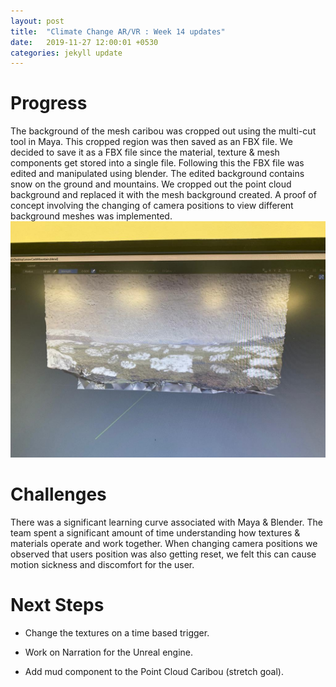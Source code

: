 ```yaml
---
layout: post
title:  "Climate Change AR/VR : Week 14 updates"
date:   2019-11-27 12:00:01 +0530
categories: jekyll update
---
```


# Progress
The background of the mesh caribou was cropped out using the multi-cut tool in Maya. This cropped region was then saved as an FBX file. We decided to save it as a FBX file since the material, texture & mesh components get stored into a single file. Following this the FBX file was edited and manipulated using blender. The edited background contains snow on the ground and mountains. We cropped out the point cloud background and replaced it with the mesh background created. A proof of concept involving the changing of camera positions to view different background meshes was implemented.  
![Snow Background](snowbackground.JPG )
# Challenges
There was a significant learning curve associated with Maya & Blender. The team spent a significant amount of time understanding how textures & materials operate and work together. When changing camera positions we observed that users position was also getting reset, we felt this can cause motion sickness and discomfort for the user. 
# Next Steps
- Change the textures on a time based trigger.

- Work on Narration for the Unreal engine. 

- Add mud component to the Point Cloud Caribou (stretch goal).
